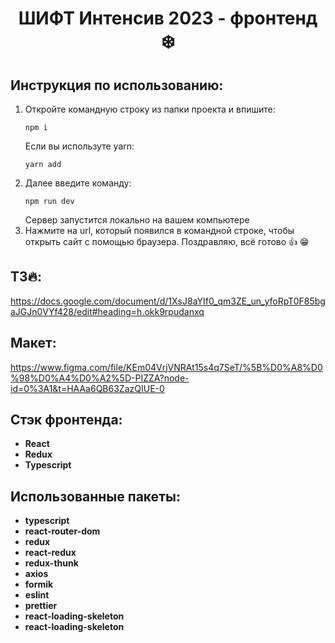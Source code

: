 **<h1 align="center">ШИФТ Интенсив 2023 - фронтенд ❄️</h1>**

## Инструкция по использованию:

1. Откройте командную строку из папки проекта и впишите:<br>
    ```
    npm i
    ```
    Если вы используте yarn:
    ```
    yarn add
    ```
2. Далее введите команду:
    ```
    npm run dev
    ```
    Сервер запустится локально на вашем компьютере
3. Нажмите на url, который появился в командной строке, чтобы открыть сайт с помощью браузера. Поздравляю, всё готово :thumbsup: :grin:

## ТЗ🔥:

https://docs.google.com/document/d/1XsJ8aYIf0_qm3ZE_un_yfoRpT0F85bgaJGJn0VYf428/edit#heading=h.okk9rpudanxq

## Макет:

https://www.figma.com/file/KEm04VrjVNRAt15s4q7SeT/%5B%D0%A8%D0%98%D0%A4%D0%A2%5D-PIZZA?node-id=0%3A1&t=HAAa6QB63ZazQIUE-0

## Стэк фронтенда:

-   **React**
-   **Redux**
-   **Typescript**

## Использованные пакеты:

-   **typescript**
-   **react-router-dom**
-   **redux**
-   **react-redux**
-   **redux-thunk**
-   **axios**
-   **formik**
-   **eslint**
-   **prettier**
-   **react-loading-skeleton**
-   **react-loading-skeleton**
